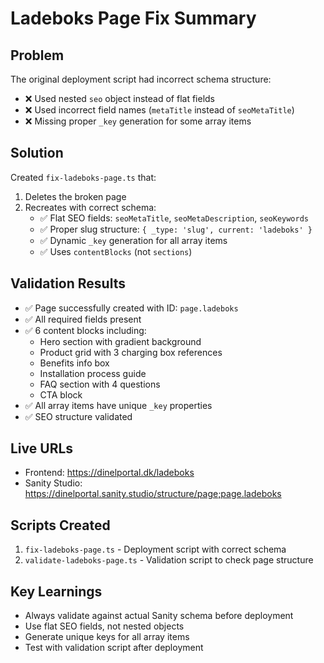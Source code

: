 # Ladeboks Page Fix Summary

## Problem
The original deployment script had incorrect schema structure:
- ❌ Used nested `seo` object instead of flat fields
- ❌ Used incorrect field names (`metaTitle` instead of `seoMetaTitle`)
- ❌ Missing proper `_key` generation for some array items

## Solution
Created `fix-ladeboks-page.ts` that:
1. Deletes the broken page
2. Recreates with correct schema:
   - ✅ Flat SEO fields: `seoMetaTitle`, `seoMetaDescription`, `seoKeywords`
   - ✅ Proper slug structure: `{ _type: 'slug', current: 'ladeboks' }`
   - ✅ Dynamic `_key` generation for all array items
   - ✅ Uses `contentBlocks` (not `sections`)

## Validation Results
- ✅ Page successfully created with ID: `page.ladeboks`
- ✅ All required fields present
- ✅ 6 content blocks including:
  - Hero section with gradient background
  - Product grid with 3 charging box references
  - Benefits info box
  - Installation process guide
  - FAQ section with 4 questions
  - CTA block
- ✅ All array items have unique `_key` properties
- ✅ SEO structure validated

## Live URLs
- Frontend: https://dinelportal.dk/ladeboks
- Sanity Studio: https://dinelportal.sanity.studio/structure/page;page.ladeboks

## Scripts Created
1. `fix-ladeboks-page.ts` - Deployment script with correct schema
2. `validate-ladeboks-page.ts` - Validation script to check page structure

## Key Learnings
- Always validate against actual Sanity schema before deployment
- Use flat SEO fields, not nested objects
- Generate unique keys for all array items
- Test with validation script after deployment